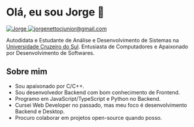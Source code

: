 # Olá, eu sou Jorge 👋

<a href="https://www.linkedin.com/in/jncjcoder/">
      <img 
        alt="Jorge" 
        src="https://img.shields.io/badge/-Linkedin-0077B5?style=for-the-badge&logo=Linkedin&logoColor=white" 
      />
</a>
<a href="mailto:jorgenettocjunior@gmail.com">
      <img 
        alt="jorgenettocjunior@gmail.com" 
        src="https://img.shields.io/badge/Gmail-D14836?style=for-the-badge&logo=gmail&logoColor=white&link=mailto:jorgenettocjunior@gmail.com" 
      />
</a>
<br>

Autodidata e Estudante de Análise e Desenvolvimento de Sistemas na [Universidade Cruzeiro do Sul](https://www.cruzeirodosulvirtual.com.br/). Entusiasta de Computadores e Apaixonado por Desenvolvimento de Softwares.

## Sobre mim

- Sou apaixonado por C/C++.
- Sou desenvolvedor Backend com bom conhecimento de Frontend.
- Programo em JavaScript/TypeScript e Python no Backend.
- Cursei Web Developer no passado, mas meu foco é desenvolvimento Backend e Desktop.
- Procuro colaborar em projetos open-source quando posso.
